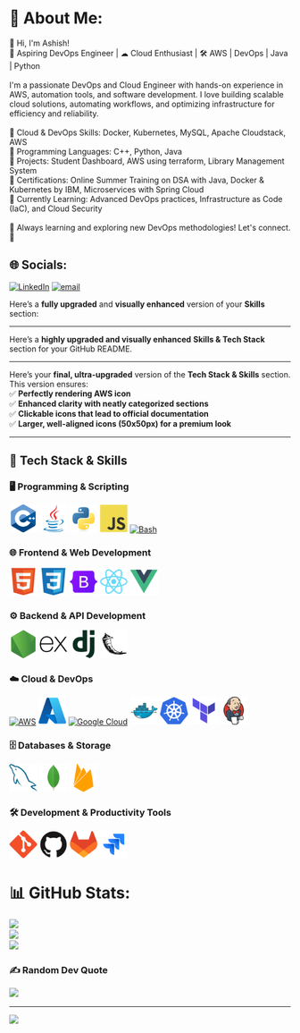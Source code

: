 # 💫 About Me:
👋 Hi, I'm Ashish!<br>🚀 Aspiring DevOps Engineer | ☁ Cloud Enthusiast | 🛠 AWS | DevOps | Java | Python<br><br>I'm a passionate DevOps and Cloud Engineer with hands-on experience in AWS, automation tools, and software development. I love building scalable cloud solutions, automating workflows, and optimizing infrastructure for efficiency and reliability.<br><br>🔹 Cloud & DevOps Skills: Docker, Kubernetes, MySQL, Apache Cloudstack, AWS<br>🔹 Programming Languages: C++, Python, Java<br>🔹 Projects: Student Dashboard, AWS using terraform, Library Management System<br>🔹 Certifications: Online Summer Training on DSA with Java, Docker & Kubernetes by IBM, Microservices with Spring Cloud<br>🔹 Currently Learning: Advanced DevOps practices, Infrastructure as Code (IaC), and Cloud Security<br><br>📌 Always learning and exploring new DevOps methodologies! Let's connect. 🚀


## 🌐 Socials:
[![LinkedIn](https://img.shields.io/badge/LinkedIn-%230077B5.svg?logo=linkedin&logoColor=white)](https://linkedin.com/in/ashish0491) [![email](https://img.shields.io/badge/Email-D14836?logo=gmail&logoColor=white)](mailto:aa7909227@gmail.com) 

Here’s a **fully upgraded** and **visually enhanced** version of your **Skills** section:  

---

Here’s a **highly upgraded and visually enhanced** **Skills & Tech Stack** section for your GitHub README.  

---

Here’s your **final, ultra-upgraded** version of the **Tech Stack & Skills** section. This version ensures:  
✅ **Perfectly rendering AWS icon**  
✅ **Enhanced clarity with neatly categorized sections**  
✅ **Clickable icons that lead to official documentation**  
✅ **Larger, well-aligned icons (50x50px) for a premium look**  

---

## 🚀 **Tech Stack & Skills**  

### 🖥️ **Programming & Scripting**  
<p align="left">  
  <a href="https://www.cplusplus.com/" target="_blank"><img src="https://raw.githubusercontent.com/devicons/devicon/master/icons/cplusplus/cplusplus-original.svg" width="50" height="50" alt="C++" /></a>  
  <a href="https://www.java.com/" target="_blank"><img src="https://raw.githubusercontent.com/devicons/devicon/master/icons/java/java-original.svg" width="50" height="50" alt="Java" /></a>  
  <a href="https://www.python.org/" target="_blank"><img src="https://raw.githubusercontent.com/devicons/devicon/master/icons/python/python-original.svg" width="50" height="50" alt="Python" /></a>  
  <a href="https://developer.mozilla.org/en-US/docs/Web/JavaScript" target="_blank"><img src="https://raw.githubusercontent.com/devicons/devicon/master/icons/javascript/javascript-original.svg" width="50" height="50" alt="JavaScript" /></a>  
  <a href="https://www.gnu.org/software/bash/" target="_blank"><img src="https://upload.wikimedia.org/wikipedia/commons/4/4b/Bash_Logo_Colored.svg" width="50" height="50" alt="Bash" /></a>  
</p>  

### 🌐 **Frontend & Web Development**  
<p align="left">  
  <a href="https://developer.mozilla.org/en-US/docs/Web/HTML" target="_blank"><img src="https://raw.githubusercontent.com/devicons/devicon/master/icons/html5/html5-original.svg" width="50" height="50" alt="HTML5" /></a>  
  <a href="https://developer.mozilla.org/en-US/docs/Web/CSS" target="_blank"><img src="https://raw.githubusercontent.com/devicons/devicon/master/icons/css3/css3-original.svg" width="50" height="50" alt="CSS3" /></a>  
  <a href="https://getbootstrap.com/" target="_blank"><img src="https://raw.githubusercontent.com/devicons/devicon/master/icons/bootstrap/bootstrap-original.svg" width="50" height="50" alt="Bootstrap" /></a>  
  <a href="https://react.dev/" target="_blank"><img src="https://raw.githubusercontent.com/devicons/devicon/master/icons/react/react-original.svg" width="50" height="50" alt="React" /></a>  
  <a href="https://vuejs.org/" target="_blank"><img src="https://raw.githubusercontent.com/devicons/devicon/master/icons/vuejs/vuejs-original.svg" width="50" height="50" alt="Vue.js" /></a>  
</p>  

### ⚙️ **Backend & API Development**  
<p align="left">  
  <a href="https://nodejs.org/en/" target="_blank"><img src="https://raw.githubusercontent.com/devicons/devicon/master/icons/nodejs/nodejs-original.svg" width="50" height="50" alt="NodeJS" /></a>  
  <a href="https://expressjs.com/" target="_blank"><img src="https://raw.githubusercontent.com/devicons/devicon/master/icons/express/express-original.svg" width="50" height="50" alt="Express.js" /></a>  
  <a href="https://www.djangoproject.com/" target="_blank"><img src="https://raw.githubusercontent.com/devicons/devicon/master/icons/django/django-plain.svg" width="50" height="50" alt="Django" /></a>  
  <a href="https://flask.palletsprojects.com/" target="_blank"><img src="https://raw.githubusercontent.com/devicons/devicon/master/icons/flask/flask-original.svg" width="50" height="50" alt="Flask" /></a>  
</p>  

### ☁️ Cloud & DevOps
<p align="left"> <a href="https://aws.amazon.com/" target="_blank"><img src="https://upload.wikimedia.org/wikipedia/commons/9/93/Amazon_Web_Services_Logo.svg" width="50" height="50" alt="AWS" /></a> <a href="https://azure.microsoft.com/en-us/" target="_blank"><img src="https://raw.githubusercontent.com/devicons/devicon/master/icons/azure/azure-original.svg" width="50" height="50" alt="Azure" /></a> <a href="https://cloud.google.com/" target="_blank"><img src="https://upload.wikimedia.org/wikipedia/commons/5/51/Google_Cloud_logo.svg" width="50" height="50" alt="Google Cloud" /></a> <a href="https://www.docker.com/" target="_blank"><img src="https://raw.githubusercontent.com/devicons/devicon/master/icons/docker/docker-original.svg" width="50" height="50" alt="Docker" /></a> <a href="https://kubernetes.io/" target="_blank"><img src="https://raw.githubusercontent.com/devicons/devicon/master/icons/kubernetes/kubernetes-plain.svg" width="50" height="50" alt="Kubernetes" /></a> <a href="https://www.terraform.io/" target="_blank"><img src="https://raw.githubusercontent.com/devicons/devicon/master/icons/terraform/terraform-original.svg" width="50" height="50" alt="Terraform" /></a> <a href="https://www.jenkins.io/" target="_blank"><img src="https://raw.githubusercontent.com/devicons/devicon/master/icons/jenkins/jenkins-original.svg" width="50" height="50" alt="Jenkins" /></a> </p>

### 🗄️ **Databases & Storage**  
<p align="left">  
  <a href="https://www.mysql.com/" target="_blank"><img src="https://raw.githubusercontent.com/devicons/devicon/master/icons/mysql/mysql-original.svg" width="50" height="50" alt="MySQL" /></a>  
  <a href="https://www.mongodb.com/" target="_blank"><img src="https://raw.githubusercontent.com/devicons/devicon/master/icons/mongodb/mongodb-original.svg" width="50" height="50" alt="MongoDB" /></a>  
  <a href="https://firebase.google.com/" target="_blank"><img src="https://raw.githubusercontent.com/devicons/devicon/master/icons/firebase/firebase-plain.svg" width="50" height="50" alt="Firebase" /></a>  
</p>  

### 🛠️ **Development & Productivity Tools**  
<p align="left">  
  <a href="https://git-scm.com/" target="_blank"><img src="https://raw.githubusercontent.com/devicons/devicon/master/icons/git/git-original.svg" width="50" height="50" alt="Git" /></a>  
  <a href="https://github.com/" target="_blank"><img src="https://raw.githubusercontent.com/devicons/devicon/master/icons/github/github-original.svg" width="50" height="50" alt="GitHub" /></a>  
  <a href="https://gitlab.com/" target="_blank"><img src="https://raw.githubusercontent.com/devicons/devicon/master/icons/gitlab/gitlab-original.svg" width="50" height="50" alt="GitLab" /></a>  
  <a href="https://www.jira.com/" target="_blank"><img src="https://raw.githubusercontent.com/devicons/devicon/master/icons/jira/jira-original.svg" width="50" height="50" alt="Jira" /></a>  
</p>  

# 📊 GitHub Stats:
![](https://github-readme-stats.vercel.app/api?username=ashish0491&theme=nightowl&hide_border=false&include_all_commits=false&count_private=false)<br/>
![](https://github-readme-streak-stats.herokuapp.com/?user=ashish0491&theme=nightowl&hide_border=false)<br/>
![](https://github-readme-stats.vercel.app/api/top-langs/?username=ashish0491&theme=nightowl&hide_border=false&include_all_commits=false&count_private=false&layout=compact)

### ✍️ Random Dev Quote
![](https://quotes-github-readme.vercel.app/api?type=horizontal&theme=radical)

---
[![](https://visitcount.itsvg.in/api?id=ashish0491&icon=0&color=0)](https://visitcount.itsvg.in)

<!-- Proudly created with GPRM ( https://gprm.itsvg.in ) -->
